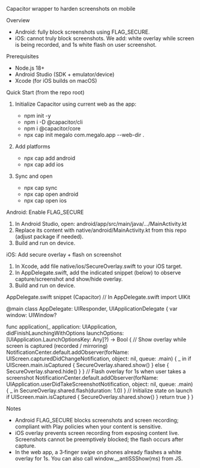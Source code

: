 Capacitor wrapper to harden screenshots on mobile

Overview
- Android: fully block screenshots using FLAG_SECURE.
- iOS: cannot truly block screenshots. We add: white overlay while screen is being recorded, and 1s white flash on user screenshot.

Prerequisites
- Node.js 18+
- Android Studio (SDK + emulator/device)
- Xcode (for iOS builds on macOS)

Quick Start (from the repo root)
1) Initialize Capacitor using current web as the app:
   - npm init -y
   - npm i -D @capacitor/cli
   - npm i @capacitor/core
   - npx cap init megalo com.megalo.app --web-dir .

2) Add platforms
   - npx cap add android
   - npx cap add ios

3) Sync and open
   - npx cap sync
   - npx cap open android
   - npx cap open ios

Android: Enable FLAG_SECURE
1) In Android Studio, open: android/app/src/main/java/.../MainActivity.kt
2) Replace its content with native/android/MainActivity.kt from this repo (adjust package if needed).
3) Build and run on device.

iOS: Add secure overlay + flash on screenshot
1) In Xcode, add file native/ios/SecureOverlay.swift to your iOS target.
2) In AppDelegate.swift, add the indicated snippet (below) to observe capture/screenshot and show/hide overlay.
3) Build and run on device.

AppDelegate.swift snippet (Capacitor)
// In AppDelegate.swift
import UIKit

@main
class AppDelegate: UIResponder, UIApplicationDelegate {
  var window: UIWindow?

  func application(_ application: UIApplication, didFinishLaunchingWithOptions launchOptions: [UIApplication.LaunchOptionsKey: Any]?) -> Bool {
    // Show overlay while screen is captured (recorded / mirroring)
    NotificationCenter.default.addObserver(forName: UIScreen.capturedDidChangeNotification, object: nil, queue: .main) { _ in
      if UIScreen.main.isCaptured { SecureOverlay.shared.show() } else { SecureOverlay.shared.hide() }
    }
    // Flash overlay for 1s when user takes a screenshot
    NotificationCenter.default.addObserver(forName: UIApplication.userDidTakeScreenshotNotification, object: nil, queue: .main) { _ in
      SecureOverlay.shared.flash(duration: 1.0)
    }
    // Initialize state on launch
    if UIScreen.main.isCaptured { SecureOverlay.shared.show() }
    return true
  }
}

Notes
- Android FLAG_SECURE blocks screenshots and screen recording; compliant with Play policies when your content is sensitive.
- iOS overlay prevents screen recording from exposing content live. Screenshots cannot be preemptively blocked; the flash occurs after capture.
- In the web app, a 3‑finger swipe on phones already flashes a white overlay for 1s. You can also call window.__antiSSShow(ms) from JS.

